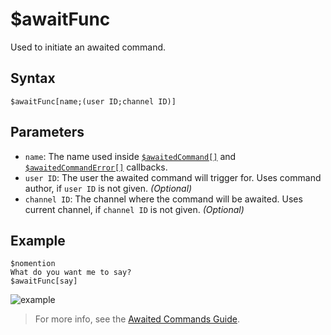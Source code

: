 # $awaitFunc
Used to initiate an awaited command.

## Syntax
```
$awaitFunc[name;(user ID;channel ID)]
```

## Parameters
- `name`: The name used inside [`$awaitedCommand[]`](../callbacks/awaitedCommand.md) and [`$awaitedCommandError[]`](../callbacks/awaitedCommandError.md) callbacks.
- `user ID`: The user the awaited command will trigger for. Uses command author, if `user ID` is not given. _(Optional)_
- `channel ID`: The channel where the command will be awaited. Uses current channel, if `channel ID` is not given. _(Optional)_

## Example
```
$nomention
What do you want me to say?
$awaitFunc[say]
```
![example](https://user-images.githubusercontent.com/113303649/212294420-acf01905-c9f5-4673-99f0-375f9d786f25.png)
> For more info, see the [Awaited Commands Guide](../guides/awaitedCommands.md).
